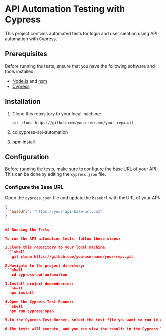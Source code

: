 # API Automation Testing with Cypress

This project contains automated tests for login and user creation using API automation with Cypress.

## Prerequisites

Before running the tests, ensure that you have the following software and tools installed:

- [Node.js](https://nodejs.org/) and [npm](https://www.npmjs.com/)
- [Cypress](https://www.cypress.io/)

## Installation

1. Clone this repository to your local machine:

   ```shell
   git clone https://github.com/yourusername/your-repo.git
2. cd cypress-api-automation
3. npm install

## Configuration

Before running the tests, make sure to configure the base URL of your API. This can be done by editing the `cypress.json` file.

### Configure the Base URL

Open the `cypress.json` file and update the `baseUrl` with the URL of your API:

```json
{
  "baseUrl": "https://your-api-base-url.com"
}
   

## Running the Tests

To run the API automation tests, follow these steps:

1.Clone this repository to your local machine:
 ```shell
   git clone https://github.com/yourusername/your-repo.git

2.Navigate to the project directory:
```shell
   cd cypress-api-automation

3.Install project dependencies:
```shell
  npm install

4.Open the Cypress Test Runner:
```shell
  npm run cypress:open

5.In the Cypress Test Runner, select the test file you want to run (e.g., "login.spec.js" or "create-user.spec.js").

6.The tests will execute, and you can view the results in the Cypress Test Runner interface.

